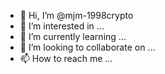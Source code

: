 - 👋 Hi, I’m @mjm-1998crypto
- 👀 I’m interested in ...
- 🌱 I’m currently learning ...
- 💞️ I’m looking to collaborate on ...
- 📫 How to reach me ...

<!---
mjm-1998crypto/mjm-1998crypto is a ✨ special ✨ repository because its `README.md` (this file) appears on your GitHub profile.
You can click the Preview link to take a look at your changes.
--->

